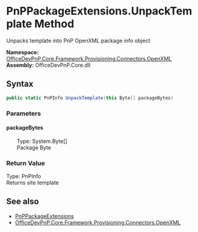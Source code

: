# PnPPackageExtensions.UnpackTemplate Method  
 Unpacks template into PnP OpenXML package info object   

**Namespace:** [OfficeDevPnP.Core.Framework.Provisioning.Connectors.OpenXML](OfficeDevPnP.Core.Framework.Provisioning.Connectors.OpenXML.md)  
**Assembly:** OfficeDevPnP.Core.dll  
## Syntax
```C#
public static PnPInfo UnpackTemplate(this Byte[] packageBytes)
```
### Parameters
#### packageBytes  
&emsp;&emsp;Type: System.Byte[]  
&emsp;&emsp;Package Byte  

  

### Return Value
Type: PnPInfo  
Returns site template  


## See also
- [PnPPackageExtensions](OfficeDevPnP.Core.Framework.Provisioning.Connectors.OpenXML.PnPPackageExtensions.md) 
- [OfficeDevPnP.Core.Framework.Provisioning.Connectors.OpenXML](OfficeDevPnP.Core.Framework.Provisioning.Connectors.OpenXML.md) 
